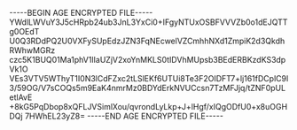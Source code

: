 -----BEGIN AGE ENCRYPTED FILE-----
YWdlLWVuY3J5cHRpb24ub3JnL3YxCi0+IFgyNTUxOSBFVVVZb0o1dEJQTTg0OEdT
U0Q3RDdPQ2U0VXFySUpEdzJZN3FqNEcwelVZCmhhNXd1ZmpiK2d3QkdhRWhwMGRz
czc5K1BUQ01Ma1phV1lIaUZjV2xoYnMKLS0tIDVhMUpsb3BEdERBKzdKS3dpVk1O
VEs3VTV5WThyT1I0N3lCdFZxc2tLSlEKf6UTUi8Te3F2OIDFT7+lj161fDCplC9l
3/59OG/V7sCOQs5m9EaK4nmrMz0BDYdErkNVUCcsn7TzMFJjq/tZNF0pULetlAvE
+8kG5PqDbop8xQFLJVSimlXou/qvrondLyLkp+J+lHgf/xIQgODfU0+x8uOGHDQj
7HWhEL23yZ8=
-----END AGE ENCRYPTED FILE-----

